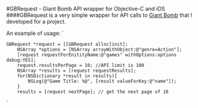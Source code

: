 #GBRequest - Giant Bomb API wrapper for Objective-C and iOS
####GBRequest is a very simple wrapper for API calls to [Giant Bomb](giantbomb.com) that I developed for a project.

An example of usage:
 `
 
    GBRequest *request = [[GBRequest alloc]init];  
        NSArray *options = [NSArray arrayWithObject:@"genre=Action"];  
        [request requestForEnitityName:@"games" withOptions:options debug:YES];  
        request.resultsPerPage = 10; //API limit is 100  
    	NSArray *results = [request requestResults];  
    	for(NSDictionary *result in results){  
        	NSLog(@"Game Title: %@", [result valueForKey:@"name"]);  
    	}  
    	results = [request nextPage]; // get the next page of 10  
    	
`